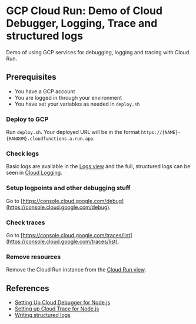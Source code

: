 # GCP Cloud Run: Demo of Cloud Debugger, Logging, Trace and structured logs

Demo of using GCP services for debugging, logging and tracing with Cloud Run.

## Prerequisites

- You have a GCP account
- You are logged in through your environment
- You have set your variables as needed in `deploy.sh`

### Deploy to GCP

Run `deploy.sh`. Your deployed URL will be in the format `https://{NAME}-{RANDOM}.cloudfunctions.a.run.app`.

### Check logs

Basic logs are available in the [Logs view](https://console.cloud.google.com/logs/query) and the full, structured logs can be seen in [Cloud Logging](https://console.cloud.google.com/logs/query).

### Setup logpoints and other debugging stuff

Go to [https://console.cloud.google.com/debug](https://console.cloud.google.com/debug).

### Check traces

Go to [https://console.cloud.google.com/traces/list](https://console.cloud.google.com/traces/list).

### Remove resources

Remove the Cloud Run instance from the [Cloud Run view](https://console.cloud.google.com/run).

## References

- [Setting Up Cloud Debugger for Node.js](https://cloud.google.com/debugger/docs/setup/nodejs)
- [Setting up Cloud Trace for Node.js](https://cloud.google.com/trace/docs/setup/nodejs)
- [Writing structured logs](https://cloud.google.com/run/docs/logging#writing_structured_logs)
